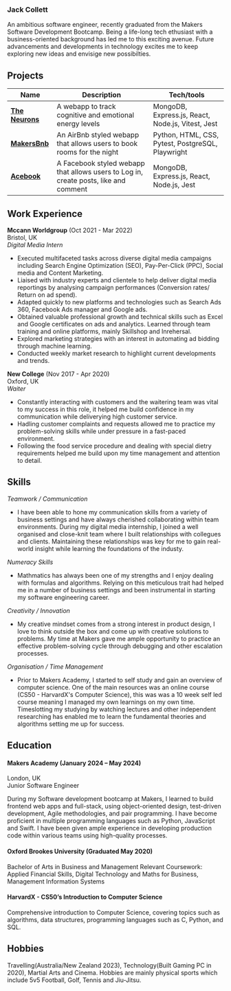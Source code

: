 ### **Jack Collett**

An ambitious software engineer, recently graduated from the Makers Software Development Bootcamp. Being a life-long tech ethusiast with a business-oriented background has led me to this exciting avenue. Future advancements and developments in technology excites me to keep exploring new ideas and envisige new possibilties.  

## Projects

| Name                         | Description       | Tech/tools        |
| ---------------------------- | ----------------- | ----------------- |
| **[The Neurons](https://github.com/tomgame984/The-Neurons)**               | A webapp to track cognitive and emotional energy levels| MongoDB, Express.js, React, Node.js, Vitest, Jest |
| **[MakersBnb](https://github.com/tahmidachoudhury/makersbnb-python-tangerine)**                 | An AirBnb styled webapp that allows users to book rooms for the night | Python, HTML, CSS, Pytest, PostgreSQL, Playwright |
| **[Acebook](https://github.com/JackCollett/Acebook)** | A Facebook styled webapp that allows users to Log in, create posts, like and comment | MongoDB, Express.js, React, Node.js, Jest             |

## Work Experience

**Mccann Worldgroup** (Oct 2021 - Mar 2022)\
Bristol, UK\
_Digital Media Intern_

- Executed multifaceted tasks across diverse digital media campaigns including Search Engine Optimization (SEO), Pay-Per-Click (PPC), Social media and Content Marketing.
- Liaised with industry experts and clientele to help deliver digital media reportings by analysing campaign performances (Conversion rates/ Return on ad spend).
- Adapted quickly to new platforms and technologies such as Search Ads 360, Facebook Ads manager and Google ads. 
- Obtained valuable professional growth and technical skills such as Excel and Google certificates on ads and analytics. Learned through team training and online platforms, mainly Skillshop and Inrehersal.
- Explored marketing strategies with an interest in automating ad bidding through machine learning.
- Conducted weekly market research to highlight current developments and trends.


**New College** (Nov 2017 - Apr 2020)  \
Oxford, UK \
_Waiter_ 

- Constantly interacting with customers and the waitering team was vital to my success in this role, it helped me build confidence in my communication while deliverying high customer service.
- Hadling customer complaints and requests allowed me to practice my problem-solving skills while under pressure in a fast-paced environment.
- Following the food service procedure and dealing with special dietry requirements helped me build upon my time management and attention to detail. 

## Skills

*Teamwork / Communication*
- I have been able to hone my communication skills from a variety of business settings and have always cherished collaborating within team environments. During my digital media internship, I joined a well organised and close-knit team where I built relationships with collegues and clients. Maintaining these relationships was key for me to gain real-world insight while learning the foundations of the industy. 

*Numeracy Skills*
- Mathmatics has always been one of my strengths and I enjoy dealing with formulas and algorithms. Relying on this meticulous trait had helped me in a number of business settings and been instrumental in starting my software engineering career.  

*Creativity / Innovation*
- My creative mindset comes from a strong interest in product design, I love to think outside the box and come up with creative solutions to problems. My time at Makers gave me ample opportunity to practice an effective problem-solving cycle through debugging and other escalation processes.

*Organisation / Time Management*
- Prior to Makers Academy, I started to self study and gain an overview of computer science. One of the main resources was an online course (CS50 - HarvardX's Computer Science), this was was a 10 week self led course meaning I managed my own learnings on my own time. Timeslotting my studying by watching lectures and other independent researching has enabled me to learn the fundamental theories and algorithms setting me up for success. 

## Education

#### Makers Academy (January 2024  – May 2024)
London, UK 			        		       		       
Junior Software Engineer 

During my Software development bootcamp at Makers, I learned to build frontend web apps and full-stack, using object-oriented design, test-driven development, Agile methodologies, and pair programming.
I have become proficient in multiple programming languages such as Python, JavaScript and Swift. I have been given ample experience in developing production code within various teams using high-quality processes.

#### Oxford Brookes University (Graduated May 2020)
Bachelor of Arts in Business and Management
Relevant Coursework: Applied Financial Skills, Digital Technology and Maths for Business, Management Information Systems 


#### HarvardX - CS50’s Introduction to Computer Science
Comprehensive introduction to Computer Science, covering topics such as algorithms, data structures, programming languages such as C, Python, and SQL.


## Hobbies
Travelling(Australia/New Zealand 2023), Technology(Built Gaming PC in 2020), Martial Arts and Cinema. Hobbies are mainly physical sports which include 5v5 Football, Golf, Tennis and Jiu-Jitsu.
